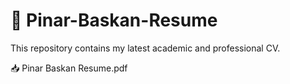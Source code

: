 # 📄 Pinar-Baskan-Resume

This repository contains my latest academic and professional CV.

📥 Pinar Baskan Resume.pdf
